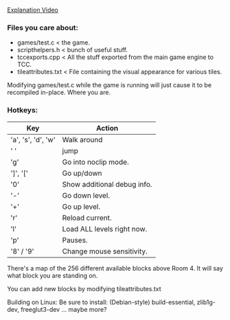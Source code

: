 [Explanation Video](https://www.youtube.com/watch?v=tl40xidKF-4)

### Files you care about:

* games/test.c < the game.
* scripthelpers.h < bunch of useful stuff.
* tccexports.cpp < All the stuff exported from the main game engine to TCC.
* tileattributes.txt < File containing the visual appearance for various tiles.

Modifying games/test.c while the game is running will just cause it to be recompiled in-place.  Where you are.

### Hotkeys:

 Key | Action
-----|---
 'a', 's', 'd', 'w' | Walk around
' ' | jump
'g' | Go into noclip mode.
']', '[' | Go up/down
'0' | Show additional debug info.
|'-' | Go down level.
'+' | Go up level.
'r' | Reload current.
'l' | Load ALL levels right now.
'p' | Pauses.
'8' / '9' | Change mouse sensitivity.



There's a map of the 256 different available blocks above Room 4.  It will say what block you are standing on.

You can add new blocks by modifying tileattributes.txt


Building on Linux:
Be sure to install: (Debian-style)
  build-essential, zlib1g-dev, freeglut3-dev ... maybe more?
